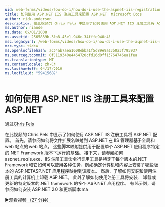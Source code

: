 ```yaml
---
uid: web-forms/videos/how-do-i/how-do-i-use-the-aspnet-iis-registration-tool-to-configure-aspnet
title: 如何使用 ASP.NET IIS 注册工具来配置 ASP.NET |Microsoft Docs
author: rick-anderson
description: 在此视频的 Chris Pels 中显示了如何使用 ASP.NET IIS 注册工具将 ASP.NET 配置。 首先，请参阅如何将文件扩展名映射到 ASP.NET 中...
ms.author: riande
ms.date: 05/01/2008
ms.assetid: 2565839b-30b8-45e1-946e-34fffe940c48
msc.legacyurl: /web-forms/videos/how-do-i/how-do-i-use-the-aspnet-iis-registration-tool-to-configure-aspnet
msc.type: video
ms.openlocfilehash: ac54ab7aea1608ebba1f5d89e9a63b0a3f795937
ms.sourcegitcommit: 0f1119340e4464720cfd16d0ff15764746ea1fea
ms.translationtype: MT
ms.contentlocale: zh-CN
ms.lasthandoff: 04/17/2019
ms.locfileid: "59415682"
---
```

# <a name="how-do-i-use-the-aspnet-iis-registration-tool-to-configure-aspnet"></a>如何使用 ASP.NET IIS 注册工具来配置 ASP.NET

通过[Chris Pels](https://twitter.com/chrispels)

在此视频的 Chris Pels 中显示了如何使用 ASP.NET IIS 注册工具将 ASP.NET 配置。 首先，请参阅如何将文件扩展名映射到 ASP.NET 在 IIS 管理器基于全局和 web 站点的 web 站点。 这些脚本映射提供用于配置单个 ASP.NET 应用程序特定的.NET Framework 版本下运行的基础。 接下来，请参阅如何 aspnet\_regiis.exe，IIS 注册工具命令行实用工具是特定于每个版本的.NET Framework 和它如何可以使用各种任务，例如确定计算机和内容上安装了哪些版本的 ASP.NETASP.NET 应用程序映射到该版本。 然后，了解如何安装和使用注册工具的计算机上卸载 ASP.NET。 此外了解如何使用注册工具将安装、 卸载或更新的特定版本的.NET framework 的多个 ASP.NET 应用程序。 有关示例，请参阅如何安装 ASP.NET 2.0 和更新脚本 ma

[&#9654;观看视频 （27 分钟）](https://channel9.msdn.com/Blogs/ASP-NET-Site-Videos/how-do-i-use-the-aspnet-iis-registration-tool-to-configure-aspnet)
